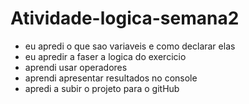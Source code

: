 # Atividade-logica-semana2
* eu apredi o que sao variaveis e como declarar elas
* eu apredir a faser a logica do exercicio
* aprendi usar operadores
* aprendi apresentar resultados no console
* apredi a subir o projeto para o gitHub
